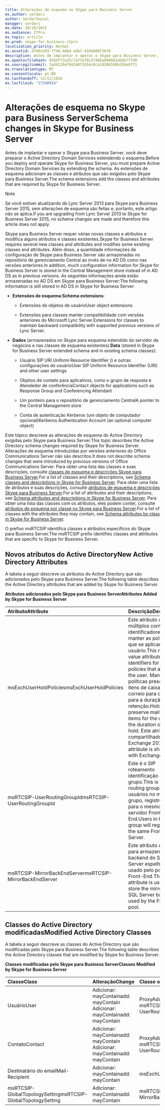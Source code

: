 ```yaml
---
title: Alterações de esquema no Skype para Business Server
ms.author: serdars
author: SerdarSoysal
manager: serdars
ms.date: 10/20/2015
ms.audience: ITPro
ms.topic: article
ms.prod: skype-for-business-itpro
localization_priority: Normal
ms.assetid: d760cb93-77d4-4d64-adb7-416b808f36f8
description: Antes de implantar e operar o Skype para Business Server, você deve preparar o Active Directory Domain Services estendendo o esquema. As extensões de esquema adicionam as classes e atributos que são exigidos pelo Skype para Business Server.
ms.openlocfilehash: 8594ff3a25c7af7ef8c57468a8900d3abbb7f790
ms.sourcegitcommit: 1ad4120af98240f1b54c0ca18286598b289a97f1
ms.translationtype: MT
ms.contentlocale: pt-BR
ms.lasthandoff: 12/12/2018
ms.locfileid: "27240914"
---
```

# <a name="schema-changes-in-skype-for-business-server"></a><span data-ttu-id="280e7-104">Alterações de esquema no Skype para Business Server</span><span class="sxs-lookup"><span data-stu-id="280e7-104">Schema changes in Skype for Business Server</span></span>
 
<span data-ttu-id="280e7-105">Antes de implantar e operar o Skype para Business Server, você deve preparar o Active Directory Domain Services estendendo o esquema.</span><span class="sxs-lookup"><span data-stu-id="280e7-105">Before you deploy and operate Skype for Business Server, you must prepare Active Directory Domain Services by extending the schema.</span></span> <span data-ttu-id="280e7-106">As extensões de esquema adicionam as classes e atributos que são exigidos pelo Skype para Business Server.</span><span class="sxs-lookup"><span data-stu-id="280e7-106">The schema extensions add the classes and attributes that are required by Skype for Business Server.</span></span>

> [!NOTE]
> <span data-ttu-id="280e7-107">Se você estiver atualizando do Lync Server 2013 para Skype para Business Server 2015, sem alterações de esquema são feitas e, portanto, este artigo não se aplica.</span><span class="sxs-lookup"><span data-stu-id="280e7-107">If you are upgrading from Lync Server 2013 to Skype for Business Server 2015, no schema changes are made and therefore this article does not apply.</span></span>
  
<span data-ttu-id="280e7-108">Skype para Business Server requer várias novas classes e atributos e modifica alguns atributos e classes existentes.</span><span class="sxs-lookup"><span data-stu-id="280e7-108">Skype for Business Server requires several new classes and attributes and modifies some existing classes and attributes.</span></span> <span data-ttu-id="280e7-109">Além disso, a quantidade informações de configuração de Skype para Business Server são armazenadas no repositório de gerenciamento Central ao invés de no AD DS como nas versões anteriores.</span><span class="sxs-lookup"><span data-stu-id="280e7-109">In addition, much configuration information for Skype for Business Server is stored in the Central Management store instead of in AD DS as in previous versions.</span></span> <span data-ttu-id="280e7-110">As seguintes informações ainda estão armazenadas no AD DS em Skype para Business Server:</span><span class="sxs-lookup"><span data-stu-id="280e7-110">The following information is still stored in AD DS in Skype for Business Server:</span></span>
  
- <span data-ttu-id="280e7-111">**Extensões de esquema**:</span><span class="sxs-lookup"><span data-stu-id="280e7-111">**Schema extensions**:</span></span>
    
  - <span data-ttu-id="280e7-112">Extensões de objetos de usuário</span><span class="sxs-lookup"><span data-stu-id="280e7-112">User object extensions</span></span>
    
  - <span data-ttu-id="280e7-113">Extensões para classes manter compatibilidade com versões anteriores do Microsoft Lync Server.</span><span class="sxs-lookup"><span data-stu-id="280e7-113">Extensions for classes to maintain backward compatibility with supported previous versions of Lync Server.</span></span>
    
- <span data-ttu-id="280e7-114">**Dados** (armazenados no Skype para esquema estendido do servidor de negócios e nas classes de esquema existentes):</span><span class="sxs-lookup"><span data-stu-id="280e7-114">**Data** (stored in Skype for Business Server extended schema and in existing schema classes):</span></span>
    
  - <span data-ttu-id="280e7-115">Usuário SIP URI Uniform Resource Identifier () e outras configurações do usuário</span><span class="sxs-lookup"><span data-stu-id="280e7-115">User SIP Uniform Resource Identifier (URI) and other user settings</span></span>
    
  - <span data-ttu-id="280e7-116">Objetos de contato para aplicativos, como o grupo de resposta e Atendedor de conferência</span><span class="sxs-lookup"><span data-stu-id="280e7-116">Contact objects for applications such as Response Group and Conferencing Attendant</span></span>
    
  - <span data-ttu-id="280e7-117">Um ponteiro para o repositório de gerenciamento Central</span><span class="sxs-lookup"><span data-stu-id="280e7-117">A pointer to the Central Management store</span></span>
    
  - <span data-ttu-id="280e7-118">Conta de autenticação Kerberos (um objeto de computador opcional)</span><span class="sxs-lookup"><span data-stu-id="280e7-118">Kerberos Authentication Account (an optional computer object)</span></span>
    
<span data-ttu-id="280e7-119">Este tópico descreve as alterações de esquema do Active Directory exigidas pelo Skype para Business Server.</span><span class="sxs-lookup"><span data-stu-id="280e7-119">This topic describes the Active Directory schema changes required by Skype for Business Server.</span></span> <span data-ttu-id="280e7-120">Alterações de esquema introduzidas por versões anteriores do Office Communications Server não são descritos.</span><span class="sxs-lookup"><span data-stu-id="280e7-120">It does not describe schema changes that were introduced by previous versions of Office Communications Server.</span></span> <span data-ttu-id="280e7-121">Para obter uma lista das classes e suas descrições, consulte [classes de esquema e descrições Skype para Business Server](schema-classes-and-descriptions.md).</span><span class="sxs-lookup"><span data-stu-id="280e7-121">For a list of classes and their descriptions, see [Schema classes and descriptions in Skype for Business Server](schema-classes-and-descriptions.md).</span></span> <span data-ttu-id="280e7-122">Para obter uma lista de atributos e suas descrições, consulte [atributos de esquema e descrições Skype para Business Server](schema-attributes-and-descriptions.md).</span><span class="sxs-lookup"><span data-stu-id="280e7-122">For a list of attributes and their descriptions, see [Schema attributes and descriptions in Skype for Business Server](schema-attributes-and-descriptions.md).</span></span> <span data-ttu-id="280e7-123">Para obter uma lista das classes com os atributos, eles podem conter, consulte [atributos de esquema por classe no Skype para Business Server](schema-attributes-by-class.md).</span><span class="sxs-lookup"><span data-stu-id="280e7-123">For a list of classes with the attributes they may contain, see [Schema attributes by class in Skype for Business Server](schema-attributes-by-class.md).</span></span>
  
<span data-ttu-id="280e7-124">O prefixo msRTCSIP identifica classes e atributos específicos do Skype para Business Server.</span><span class="sxs-lookup"><span data-stu-id="280e7-124">The msRTCSIP prefix identifies classes and attributes that are specific to Skype for Business Server.</span></span>
  
## <a name="new-active-directory-attributes"></a><span data-ttu-id="280e7-125">Novos atributos do Active Directory</span><span class="sxs-lookup"><span data-stu-id="280e7-125">New Active Directory Attributes</span></span>

<span data-ttu-id="280e7-126">A tabela a seguir descreve os atributos do Active Directory que são adicionados pelo Skype para Business Server.</span><span class="sxs-lookup"><span data-stu-id="280e7-126">The following table describes the Active Directory attributes that are added by Skype for Business Server.</span></span>
  
<span data-ttu-id="280e7-127">**Atributos adicionados pelo Skype para Business Server**</span><span class="sxs-lookup"><span data-stu-id="280e7-127">**Attributes Added by Skype for Business Server**</span></span>

|<span data-ttu-id="280e7-128">**Atributo**</span><span class="sxs-lookup"><span data-stu-id="280e7-128">**Attribute**</span></span>|<span data-ttu-id="280e7-129">**Descrição**</span><span class="sxs-lookup"><span data-stu-id="280e7-129">**Description**</span></span>|
|:-----|:-----|
|<span data-ttu-id="280e7-130">msExchUserHoldPolicies</span><span class="sxs-lookup"><span data-stu-id="280e7-130">msExchUserHoldPolicies</span></span>  <br/> |<span data-ttu-id="280e7-131">Este atributo de valor múltiplos contém identificadores para manter as políticas que se aplicam ao usuário.</span><span class="sxs-lookup"><span data-stu-id="280e7-131">This multi-value attribute holds identifiers for hold policies that apply to the user.</span></span> <span data-ttu-id="280e7-132">Mantenha políticas preservem itens de caixa de correio para o usuário para a duração da retenção.</span><span class="sxs-lookup"><span data-stu-id="280e7-132">Hold policies preserve mailbox items for the user for the duration of the hold.</span></span> <span data-ttu-id="280e7-133">Este atributo é compartilhado com o Exchange 2013.</span><span class="sxs-lookup"><span data-stu-id="280e7-133">This attribute is shared with Exchange 2013.</span></span>  <br/> |
|<span data-ttu-id="280e7-134">msRTCSIP-UserRoutingGroupId</span><span class="sxs-lookup"><span data-stu-id="280e7-134">msRTCSIP-UserRoutingGroupId</span></span>  <br/> |<span data-ttu-id="280e7-135">Este é o SIP roteamento identificação do grupo.</span><span class="sxs-lookup"><span data-stu-id="280e7-135">This is the SIP routing group ID.</span></span> <span data-ttu-id="280e7-136">Os usuários no mesmo grupo, registre-se para o mesmo servidor Front-End.</span><span class="sxs-lookup"><span data-stu-id="280e7-136">Users in the same group will register to the same Front End Server.</span></span>  <br/> |
|<span data-ttu-id="280e7-137">msRTCSIP-MirrorBackEndServer</span><span class="sxs-lookup"><span data-stu-id="280e7-137">msRTCSIP-MirrorBackEndServer</span></span>  <br/> |<span data-ttu-id="280e7-138">Este atributo é usado para armazenar o backend do SQL Server espelhado usado pelo pool de Front-End.</span><span class="sxs-lookup"><span data-stu-id="280e7-138">This attribute is used to store the mirrored SQL Server backend used by the Front End pool.</span></span>  <br/> |
   
## <a name="modified-active-directory-classes"></a><span data-ttu-id="280e7-139">Classes do Active Directory modificadas</span><span class="sxs-lookup"><span data-stu-id="280e7-139">Modified Active Directory Classes</span></span>

<span data-ttu-id="280e7-140">A tabela a seguir descreve as classes do Active Directory que são modificadas pelo Skype para Business Server.</span><span class="sxs-lookup"><span data-stu-id="280e7-140">The following table describes the Active Directory classes that are modified by Skype for Business Server.</span></span>
  
<span data-ttu-id="280e7-141">**Classes modificadas pelo Skype para Business Server**</span><span class="sxs-lookup"><span data-stu-id="280e7-141">**Classes Modified by Skype for Business Server**</span></span>

|<span data-ttu-id="280e7-142">**Classe**</span><span class="sxs-lookup"><span data-stu-id="280e7-142">**Class**</span></span>|<span data-ttu-id="280e7-143">**Alteração**</span><span class="sxs-lookup"><span data-stu-id="280e7-143">**Change**</span></span>|<span data-ttu-id="280e7-144">**Classe ou atributo**</span><span class="sxs-lookup"><span data-stu-id="280e7-144">**Class or Attribute**</span></span>|
|:-----|:-----|:-----|
|<span data-ttu-id="280e7-145">Usuário</span><span class="sxs-lookup"><span data-stu-id="280e7-145">User</span></span>  <br/> |<span data-ttu-id="280e7-146">Adicionar: mayContain</span><span class="sxs-lookup"><span data-stu-id="280e7-146">add: mayContain</span></span>  <br/> <span data-ttu-id="280e7-147">Adicionar: mayContain</span><span class="sxs-lookup"><span data-stu-id="280e7-147">add: mayContain</span></span>  <br/> |<span data-ttu-id="280e7-148">ProxyAddresses</span><span class="sxs-lookup"><span data-stu-id="280e7-148">ProxyAddresses</span></span>  <br/> <span data-ttu-id="280e7-149">msRTCSIP-UserRoutingGroupId</span><span class="sxs-lookup"><span data-stu-id="280e7-149">msRTCSIP-UserRoutingGroupId</span></span>  <br/> |
|<span data-ttu-id="280e7-150">Contato</span><span class="sxs-lookup"><span data-stu-id="280e7-150">Contact</span></span>  <br/> |<span data-ttu-id="280e7-151">Adicionar: mayContain</span><span class="sxs-lookup"><span data-stu-id="280e7-151">add: mayContain</span></span>  <br/> <span data-ttu-id="280e7-152">Adicionar: mayContain</span><span class="sxs-lookup"><span data-stu-id="280e7-152">add: mayContain</span></span>  <br/> |<span data-ttu-id="280e7-153">ProxyAddresses</span><span class="sxs-lookup"><span data-stu-id="280e7-153">ProxyAddresses</span></span>  <br/> <span data-ttu-id="280e7-154">msRTCSIP-UserRoutingGroupId</span><span class="sxs-lookup"><span data-stu-id="280e7-154">msRTCSIP-UserRoutingGroupId</span></span>  <br/> |
|<span data-ttu-id="280e7-155">Destinatário do email</span><span class="sxs-lookup"><span data-stu-id="280e7-155">Mail-Recipient</span></span>  <br/> |<span data-ttu-id="280e7-156">Adicionar: mayContain</span><span class="sxs-lookup"><span data-stu-id="280e7-156">add: mayContain</span></span>  <br/> |<span data-ttu-id="280e7-157">msExchUserHoldPolicies</span><span class="sxs-lookup"><span data-stu-id="280e7-157">msExchUserHoldPolicies</span></span>  <br/> |
|<span data-ttu-id="280e7-158">msRTCSIP-GlobalTopologySetting</span><span class="sxs-lookup"><span data-stu-id="280e7-158">msRTCSIP-GlobalTopologySetting</span></span>  <br/> |<span data-ttu-id="280e7-159">Adicionar: mayContain</span><span class="sxs-lookup"><span data-stu-id="280e7-159">add: mayContain</span></span>  <br/> |<span data-ttu-id="280e7-160">msRTCSIP-MirrorBackEndServer</span><span class="sxs-lookup"><span data-stu-id="280e7-160">msRTCSIP-MirrorBackEndServer</span></span>  <br/> |
   

